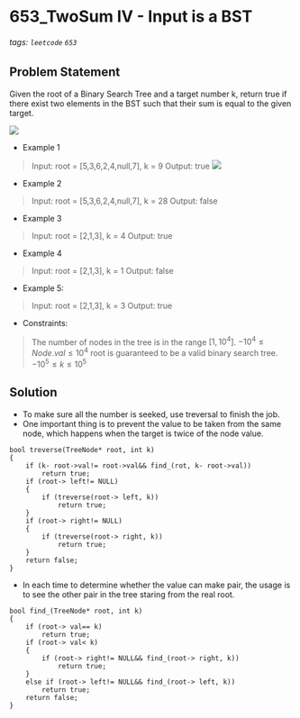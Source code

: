 # 653_TwoSum IV - Input is a BST
###### tags: `leetcode` `653`
## Problem Statement
Given the root of a Binary Search Tree and a target number k, return true if there exist two elements in the BST such that their sum is equal to the given target.

![](https://i.imgur.com/qlh55sw.png)

- Example 1
> Input: root = [5,3,6,2,4,null,7], k = 9
Output: true
![](https://i.imgur.com/1G4DPRf.png)
- Example 2
> Input: root = [5,3,6,2,4,null,7], k = 28
Output: false
- Example 3

> Input: root = [2,1,3], k = 4
Output: true
- Example 4

> Input: root = [2,1,3], k = 1
Output: false
- Example 5:

> Input: root = [2,1,3], k = 3
Output: true

- Constraints:

> The number of nodes in the tree is in the range $[1, 10^4]$.
$-10^4 \leq Node.val \leq 10^4$
root is guaranteed to be a valid binary search tree.
$-10^5 \leq k \leq 10^5$
## Solution
- To make sure all the number is seeked, use treversal to finish the job.
- One important thing is to prevent the value to be taken from the same node, which happens when the target is twice of the node value.
```cpp=
bool treverse(TreeNode* root, int k)
{
    if (k- root->val!= root->val&& find_(rot, k- root->val))
        return true;
    if (root-> left!= NULL)
    {
    	if (treverse(root-> left, k))
            return true;
    }
    if (root-> right!= NULL)
    {
        if (treverse(root-> right, k))
            return true;
    }
    return false;
}
```
- In each time to determine whether the value can make pair, the usage is to see the other pair in the tree staring from the real root.
```cpp=
bool find_(TreeNode* root, int k)
{
    if (root-> val== k)
        return true;
    if (root-> val< k)
    {
        if (root-> right!= NULL&& find_(root-> right, k))
            return true;
    }
    else if (root-> left!= NULL&& find_(root-> left, k))
        return true;
    return false;
}
```